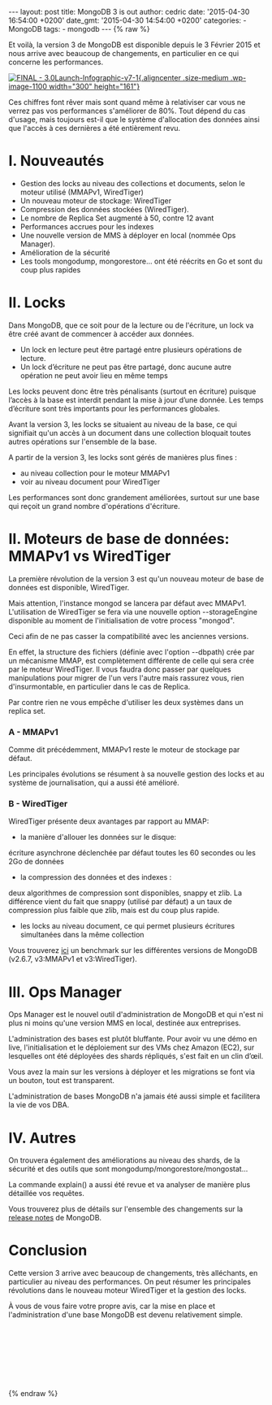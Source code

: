 --- layout: post title: MongoDB 3 is out author: cedric date:
'2015-04-30 16:54:00 +0200' date\_gmt: '2015-04-30 14:54:00 +0200'
categories: - MongoDB tags: - mongodb --- {% raw %}

Et voilà, la version 3 de MongoDB est disponible depuis le 3 Février
2015 et nous arrive avec beaucoup de changements, en particulier en ce
qui concerne les performances.

[![FINAL -
3.0Launch-Infographic-v7-1](http://blog.eleven-labs.com/wp-content/uploads/2015/04/FINAL-3.0Launch-Infographic-v7-1-300x161.jpg){.aligncenter
.size-medium .wp-image-1100 width="300"
height="161"}](http://blog.eleven-labs.com/wp-content/uploads/2015/04/FINAL-3.0Launch-Infographic-v7-1.jpg)

Ces chiffres font rêver mais sont quand même à relativiser car vous ne
verrez pas vos performances s'améliorer de 80%. Tout dépend du cas
d'usage, mais toujours est-il que le système d'allocation des données
ainsi que l'accès à ces dernières a été entièrement revu.

I. Nouveautés
=============

-   Gestion des locks au niveau des collections et documents, selon le
    moteur utilisé (MMAPv1, WiredTiger)
-   Un nouveau moteur de stockage: WiredTiger
-   Compression des données stockées (WiredTiger).
-   Le nombre de Replica Set augmenté à 50, contre 12 avant
-   Performances accrues pour les indexes
-   Une nouvelle version de MMS à déployer en local (nommée Ops
    Manager).
-   Amélioration de la sécurité
-   Les tools mongodump, mongorestore... ont été réécrits en Go et sont
    du coup plus rapides

II. Locks
=========

Dans MongoDB, que ce soit pour de la lecture ou de l'écriture, un lock
va être créé avant de commencer à accéder aux données.

-   Un lock en lecture peut être partagé entre plusieurs opérations de
    lecture.
-   Un lock d’écriture ne peut pas être partagé, donc aucune autre
    opération ne peut avoir lieu en même temps

Les locks peuvent donc être très pénalisants (surtout en écriture)
puisque l’accès à la base est interdit pendant la mise à jour d’une
donnée. Les temps d’écriture sont très importants pour les performances
globales.

Avant la version 3, les locks se situaient au niveau de la base, ce qui
signifiait qu'un accès à un document dans une collection bloquait toutes
autres opérations sur l'ensemble de la base.

A partir de la version 3, les locks sont gérés de manières plus fines :

-   au niveau collection pour le moteur MMAPv1
-   voir au niveau document pour WiredTiger

Les performances sont donc grandement améliorées, surtout sur une base
qui reçoit un grand nombre d'opérations d'écriture.

II. Moteurs de base de données: MMAPv1 vs WiredTiger
====================================================

La première révolution de la version 3 est qu'un nouveau moteur de base
de données est disponible, WiredTiger.

Mais attention, l'instance mongod se lancera par défaut avec MMAPv1.
L'utilisation de WiredTiger se fera via une nouvelle option
--storageEngine disponible au moment de l'initialisation de votre
process "mongod".

Ceci afin de ne pas casser la compatibilité avec les anciennes versions.

En effet, la structure des fichiers (définie avec l'option --dbpath)
crée par un mécanisme MMAP, est complètement différente de celle qui
sera crée par le moteur WiredTiger. Il vous faudra donc passer par
quelques manipulations pour migrer de l'un vers l'autre mais rassurez
vous, rien d'insurmontable, en particulier dans le cas de Replica.

Par contre rien ne vous empêche d'utiliser les deux systèmes dans un
replica set.

### A - MMAPv1

Comme dit précédemment, MMAPv1 reste le moteur de stockage par défaut.

Les principales évolutions se résument à sa nouvelle gestion des locks
et au système de journalisation, qui a aussi été amélioré.

### B - WiredTiger

WiredTiger présente deux avantages par rapport au MMAP:

-   la manière d'allouer les données sur le disque:

écriture asynchrone déclenchée par défaut toutes les 60 secondes ou les
2Go de données

-   la compression des données et des indexes :

deux algorithmes de compression sont disponibles, snappy et zlib. La
différence vient du fait que snappy (utilisé par défaut) a un taux de
compression plus faible que zlib, mais est du coup plus rapide.

-   les locks au niveau document, ce qui permet plusieurs écritures
    simultanées dans la même collection

Vous trouverez
[ici](http://blog.ippon.fr/2015/03/11/mongodb-v3-la-revolution-22/) un
benchmark sur les différentes versions de MongoDB (v2.6.7, v3:MMAPv1 et
v3:WiredTiger).

III. Ops Manager
================

Ops Manager est le nouvel outil d'administration de MongoDB et qui n'est
ni plus ni moins qu'une version MMS en local, destinée aux entreprises.

L'administration des bases est plutôt bluffante. Pour avoir vu une démo
en live, l'initialisation et le déploiement sur des VMs chez Amazon
(EC2), sur lesquelles ont été déployées des shards répliqués, s'est fait
en un clin d’œil.

Vous avez la main sur les versions à déployer et les migrations se font
via un bouton, tout est transparent.

L'administration de bases MongoDB n'a jamais été aussi simple et
facilitera la vie de vos DBA.

IV. Autres
==========

On trouvera également des améliorations au niveau des shards, de la
sécurité et des outils que sont mongodump/mongorestore/mongostat...

La commande explain() a aussi été revue et va analyser de manière plus
détaillée vos requêtes.

Vous trouverez plus de détails sur l'ensemble des changements sur la
[release notes](http://docs.mongodb.org/manual/release-notes/3.0/) de
MongoDB.

Conclusion
==========

Cette version 3 arrive avec beaucoup de changements, très alléchants, en
particulier au niveau des performances. On peut résumer les principales
révolutions dans le nouveau moteur WiredTiger et la gestion des locks.

À vous de vous faire votre propre avis, car la mise en place et
l'administration d'une base MongoDB est devenu relativement simple.

 

 

 

 

{% endraw %}
